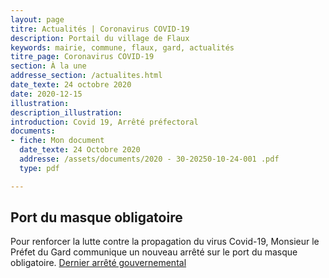 ```yaml
---
layout: page
titre: Actualités | Coronavirus COVID-19
description: Portail du village de Flaux
keywords: mairie, commune, flaux, gard, actualités
titre_page: Coronavirus COVID-19
section: À la une
addresse_section: /actualites.html
date_texte: 24 octobre 2020
date: 2020-12-15
illustration: 
description_illustration: 
introduction: Covid 19, Arrêté préfectoral
documents:
- fiche: Mon document
  date_texte: 24 Octobre 2020
  addresse: /assets/documents/2020 - 30-20250-10-24-001 .pdf
  type: pdf

---
```


## Port du masque obligatoire
Pour renforcer la lutte contre la propagation du virus Covid-19, Monsieur le Préfet du Gard communique un nouveau arrêté sur le port du masque obligatoire.
[Dernier arrêté gouvernemental](https://www.gard.gouv.fr/Actualites/COVID-19-Levee-du-confinement-et-couvre-feu) 
